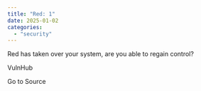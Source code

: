 ```yaml
---
title: "Red: 1"
date: 2025-01-02
categories: 
  - "security"
---
```


Red has taken over your system, are you able to regain control?

  
  
  
VulnHub

Go to Source
